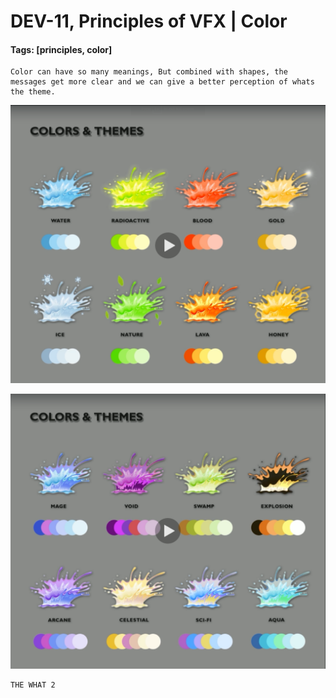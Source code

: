 # DEV-11, Principles of VFX | Color
#### Tags: [principles, color]

    Color can have so many meanings, But combined with shapes, the messages get more clear and we can give a better perception of whats the theme.


![](../images/DEV-11/DEV-11-A.png)

![](../images/DEV-11/DEV-11-B.png)

    THE WHAT 2